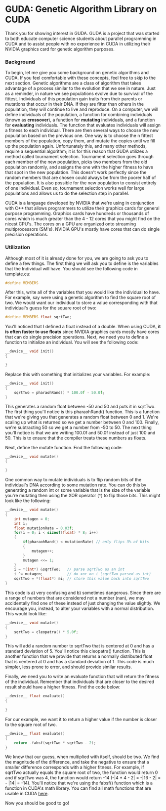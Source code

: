 GUDA: Genetic Algorithm Library on CUDA
=======================================

Thank you for showing interest in GUDA. GUDA is a project that was started to both educate computer science students about parallel programming in CUDA and to assist people with no experience in CUDA in utilizing their NVIDIA graphics card for genetic algorithm purposes.

### Background
To begin, let me give you some background on genetic algorithms and CUDA. If you feel comfortable with these concepts, feel free to skip to the next section. Genetic algorithms are a class of algorithm that takes advantage of a process similar to the evolution that we see in nature. Just as a reminder, in nature we see populations evolve due to survival of the fittest. Individuals of this population gain traits from their parents or mutations that occur in their DNA. If they are fitter than others in the population, they will continue to live and reproduce. On a computer, we will define individuals of the population, a function for combining individuals (known as **crossover**), a function for **mutating** individuals, and a function for **evaluating** individuals. The function that evaluates individuals will assign a fitness to each individual. There are then several ways to choose the new population based on the previous one. One way is to choose the n fittest members of the population, copy them, and mutate the copies until we fill up the population again. Unfortunately this, and many other methods, require a sequential algorithm; it is for this reason that GUDA utilizes a method called tournament selection. Tournament selection goes through each member of the new population, picks two members from the old population randomly, and assigns the one with the higher fitness to have that spot in the new population. This doesn't work perfectly since the random members that are chosen could always be from the poorer half of the population. It is also possible for the new population to consist entirely of one individual. Even so, tournament selection works well for large populations and allows us to do the selection step in parallel.

CUDA is a language developed by NVIDIA that we're using in conjunction with C++ that allows programmers to utilize their graphics cards for general purpose programming. Graphics cards have hundreds or thousands of cores which is much greater than the 4 - 12 cores that you might find on the nicest CPU's. The cores on a GPU are organized onto streaming multiprocessors (SM's). NVIDIA GPU's mostly have cores that can do single precision operations.

### Utilization
Although most of it is already done for you, we are going to ask you to define a few things. The first thing we will ask you to define is the variables that the Individual will have. You should see the following code in template.cu:
```C++
#define MEMBERS
```
After this, write all of the variables that you would like the individual to have. For example, say were using a genetic algorithm to find the square root of two. We would want our individual to store a value corresponding with that individual's guess for the square root of two:
```C++
#define MEMBERS float sqrtTwo;
```
You'll noticed that I defined a float instead of a double. When using CUDA, **it is often faster to use floats** since NVIDIA graphics cards mostly have cores that can do single precision operations. Next, we need you to define a function to initialize an individual. You will see the following code:
```C++
__device__ void init()
{

}
```
Replace this with something that initializes your variables. For example:
```C++
__device__ void init()
{
	sqrtTwo = pharaohRand() * 100.0f - 50.0f;
}
```
This generates a random float between -50 and 50 and puts it in sqrtTwo. The first thing you'll notice is this pharaohRand() function. This is a function that we're giving you that generates a random float between 0 and 1. We're scaling up what is returned so we get a number between 0 and 100. Finally, we're subtracting 50 so we get a number from -50 to 50. The next thing you'll notice is that we are writing 100.0f and 50.0f instead of just 100 and 50. This is to ensure that the compiler treats these numbers as floats.

Next, define the mutate function. Find the following code:
```C++
__device__ void mutate()
{

}
```
One common way to mutate individuals is to flip random bits of the individual's DNA according to some mutation rate. You can do this by generating a random int or some variable that is the size of the variable you're mutating then using the XOR operator (^) to flip those bits. This might look like the following:
```C++
__device__ void mutate()
{
	int mutagen = 0;
	int i;
	float mutationRate = 0.03f;
	for(i = 0; i < sizeof(float) * 8; i++)
	{
		if(pharaohRand() < mutationRate) // only flips 3% of bits
		{
			mutagen++;
		}
		mutagen <<= 1;
	}
	i = *(int*) &sqrtTwo;   // parse sqrtTwo as an int
	i ^= mutagen;           // do xor on i (sqrtTwo parsed as int)
	sqrtTwo = *(float*) &i; // store this value back into sqrtTwo
}
```
This code is a) very confusing and b) sometimes dangerous. Since there are a range of numbers that are considered not a number (nan), we may accidentally find one of these instead of just changing the value slightly. We encourage you, instead, to alter your variables with a normal distribution. This would look like:
```C++
__device__ void mutate()
{
	sqrtTwo = cleopatra() * 5.0f;
}
```
This will add a random number to sqrtTwo that is centered at 0 and has a standard deviation of 5. You'll notice this cleopatra() function. This is another function that we provide that returns a normally distributed float that is centered at 0 and has a standard deviation of 1. This code is much simpler, less prone to error, and should provide similar results.

Finally, we need you to write an evaluate function that will return the fitness of the individual. Remember that individuals that are closer to the desired result should have a higher fitness. Find the code below:
```C++
__device__ float evaluate()
{
	
}
```
For our example, we want it to return a higher value if the number is closer to the square root of two.
```C++
__device__ float evaluate()
{
	return -fabsf(sqrtTwo * sqrtTwo - 2);
}
```
We know that our guess, when multiplied with itself, should be two. We find the magnitude of the difference, and take the negative to ensure that a smaller difference corresponds with a higher fitness. For example, if sqrtTwo actually equals the square root of two, the function would return 0 and if sqrtTwo was 4, the function would return -14 (-|4 * 4 - 2| = -|16 - 2| = - |14| = -14). You'll notice that we're using the fabsf() function which is a function in CUDA's math library. You can find all math functions that are usable in CUDA [here](http://docs.nvidia.com/cuda/cuda-math-api/group__CUDA__MATH__SINGLE.html#group__CUDA__MATH__SINGLE).

Now you should be good to go!
